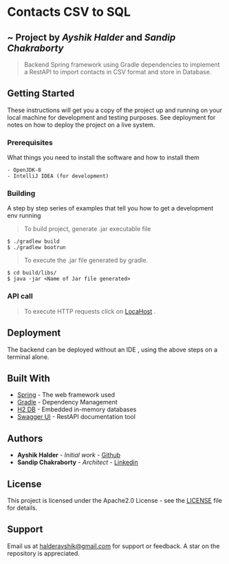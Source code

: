 # Contacts CSV to SQL 
##  ~ Project by _Ayshik Halder_ and _Sandip Chakraborty_

>Backend Spring framework using Gradle dependencies to implement a RestAPI to import contacts in CSV format and store in Database.

## Getting Started

These instructions will get you a copy of the project up and running on your local machine for development and testing purposes. See deployment for notes on how to deploy the project on a live system.

### Prerequisites

What things you need to install the software and how to install them

```
- OpenJDK-8
- IntelliJ IDEA (for development)
```

### Building

A step by step series of examples that tell you how to get a development env running

> To build project, generate  .jar executable file

```
$ ./gradlew build
$ ./gradlew bootrun
```
> To execute the .jar file generated by gradle.
```
$ cd build/libs/
$ java -jar <Name of Jar file generated>
```
### API call

>To execute HTTP requests click on [LocaHost](http://localhost:8080/swagger-ui.html) .

## Deployment

The backend can be deployed without an IDE , using the above steps on a terminal alone.

## Built With

* [Spring](https://spring.io/) - The web framework used
* [Gradle](https://gradle.org/) - Dependency Management
* [H2 DB](https://www.h2database.com/html/main.html) - Embedded in-memory databases
* [Swagger UI](https://swagger.io/tools/swagger-ui/) - RestAPI documentation tool
## Authors

* **Ayshik Halder** - *Initial work* - [Github](https://github.com/PurpleBooth)
* **Sandip Chakraborty** - *Architect* - [Linkedin](https://www.linkedin.com/in/sandip-chakraborty-28b48bb6/)


## License

This project is licensed under the Apache2.0 License - see the [LICENSE](LICENSE) file for details.

## Support

Email us at <halderayshik@gmail.com> for support or feedback.
A star on the repository is appreciated.
